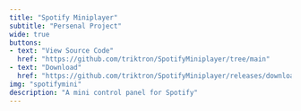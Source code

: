 ```yaml
---
title: "Spotify Miniplayer"
subtitle: "Persenal Project"
wide: true
buttons:
- text: "View Source Code"
  href: "https://github.com/triktron/SpotifyMiniplayer/tree/main"
- text: "Download"
  href: "https://github.com/triktron/SpotifyMiniplayer/releases/download/V1.0/SpotifyMiniplayer.exe"
img: "spotifymini"
description: "A mini control panel for Spotify"
---
```

